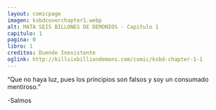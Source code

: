 ```yaml
---
layout: comicpage
imagen: ksbdcoverchapter1.webp
alt: MATA SEIS BILLONES DE DEMONIOS - Capitulo 1
capitulo: 1
pagina: 0
libro: 1
creditos: Duende Inexistente
oglink: http://killsixbilliondemons.com/comic/ksbd-chapter-1-1
---
```

 


“Que no haya luz, pues los principios son falsos y soy un consumado mentiroso.”

 -Salmos


